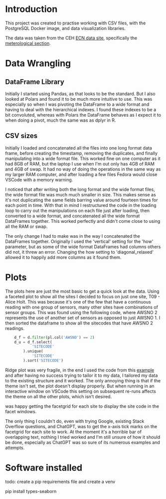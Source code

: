 # Introduction

This project was created to practise working with CSV files, with the PostgreSQL Docker image, and data visualization libraries.

The data was taken from the CEH [ECN data site](https://catalogue.ceh.ac.uk/datastore/eidchub/fc9bcd1c-e3fc-4c5a-b569-2fe62d40f2f5/), specifically the [meterological section](https://catalogue.ceh.ac.uk/datastore/eidchub/fc9bcd1c-e3fc-4c5a-b569-2fe62d40f2f5/).


# Data Wrangling

## DataFrame Library

Initially I started using Pandas, as that looks to be the standard. But I also looked at Polars and found it to be much more intuitive to use. This was especially so when I was pivoting the DataFrame to a wide format and having to deal with the hierarchical indexes. I found these indexes to be a bit convoluted, whereas with Polars the DataFrame behaves as I expect it to when doing a pivot, much the same was as dplyr in R.

## CSV sizes

Initially I loaded and concatenated all the files into one long format data frame, before creating the timestamp, removing the duplicates, and finally manipulating into a wide format file.  This worked fine on one computer as it had 8GB of RAM, but the laptop I use when I'm out only has 4GB of RAM and 4GB of swap. It had no way of doing the operations in the same way as my larger RAM computer, and after loading a few files Fedora would close VSCode with a memory warning.

I noticed that after writing both the long format and the wide format files, the wide format file was much much smaller in size. This makes sense as it's not duplicating the same fields barring value around fourteen times for each point in time. With that in mind I restructured the code in the loading loop to carry out the manipulations on each file just after loading, then converted to a wide format, and concatenated all the wide format DataFrames together. This worked perfectly and didn't come close to using all the RAM or swap.

The only change I had to make was in the way I concatenated the DataFrames together. Originally I used the 'vertical' setting for the 'how' parameter, but as some of the wide format DataFrames had columns others did not, it threw an error. Changing the how setting to 'diagonal_relaxed' allowed it to happily add more columns as it found them.

# Plots

The plots here are just the most basic to get a quick look at the data. Using a faceted plot to show all the sites I decided to focus on just one site, T09 - Alice Holt. This was because it's one of the few that have a continuous reading with one group of sensors, many other sites have combinations of sensor groups. This was found using the following code, where AWSNO 2 represents the use of another set of sensors as opposed to just AWSNO 1. I then sorted the dataframe to show all the sitecodes that have AWSNO 2 readings.

```python
    d_f = d.filter(pl.col('AWSNO') == 2)
    d_u = d_f.select(
            'SITECODE'
        ).unique(
            'SITECODE'
        ).sort('SITECODE')
```
Ridge plot was very fragile, in the end I used the code from this [example]() and after having no success trying to tailor it to my data, I tailored my data to the existing structure and it worked.  The only annoying thing is that if the theme isn't set, the plot doesn't display properly. But when running in an interactive window on VSCode this setting on subsequent re-runs affects the theme on all the other plots, which isn't desired.

was happy getting the facetgrid for each site to display the site code in the facet windows.

The only thing I couldn't do, even with trying Google, existing Stack Overflow questions, and ChatGPT, was to get the x-axis tick marks on the facetgrid for each site to work. At the moment it's a horrible bar of overlapping text, nothing I tried worked and I'm still unsure of how it should be done, especially as ChatGPT was so sure of its numerous examples and attempts.

# Software installed

todo: create a pip requirements file and create a venv

pip install types-seaborn